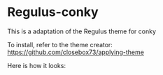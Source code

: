 # Regulus-conky
This is a adaptation of the Regulus theme for conky

To install, refer to the theme creator:
https://github.com/closebox73/applying-theme

Here is how it looks:
